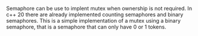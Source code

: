 Semaphore can be use to implent mutex when ownership is not required. In c++ 20 there are already implemented counting semaphores and binary semaphores. This is a simple implementation of a mutex using a binary semaphore, that is a semaphore that can only have 0 or 1 tokens.
